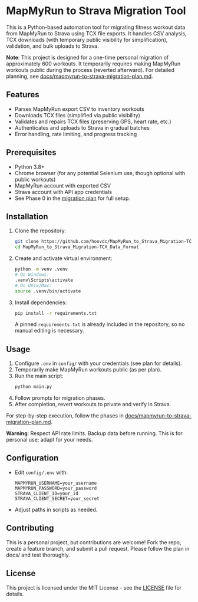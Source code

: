 # MapMyRun to Strava Migration Tool

This is a Python-based automation tool for migrating fitness workout data from MapMyRun to Strava using TCX file exports. It handles CSV analysis, TCX downloads (with temporary public visibility for simplification), validation, and bulk uploads to Strava.

**Note**: This project is designed for a one-time personal migration of approximately 600 workouts. It temporarily requires making MapMyRun workouts public during the process (reverted afterward). For detailed planning, see [docs/mapmyrun-to-strava-migration-plan.md](docs/mapmyrun-to-strava-migration-plan.md).

## Features
- Parses MapMyRun export CSV to inventory workouts
- Downloads TCX files (simplified via public visibility)
- Validates and repairs TCX files (preserving GPS, heart rate, etc.)
- Authenticates and uploads to Strava in gradual batches
- Error handling, rate limiting, and progress tracking

## Prerequisites
- Python 3.8+
- Chrome browser (for any potential Selenium use, though optional with public workouts)
- MapMyRun account with exported CSV
- Strava account with API app credentials
- See Phase 0 in the [migration plan](docs/mapmyrun-to-strava-migration-plan.md) for full setup.

## Installation
1. Clone the repository:
   ```bash
   git clone https://github.com/hoovdc/MapMyRun_to_Strava_Migration-TCX_Data_Format.git
   cd MapMyRun_to_Strava_Migration-TCX_Data_Format
   ```
2. Create and activate virtual environment:
   ```bash
   python -m venv .venv
   # On Windows:
   .venv\Scripts\activate
   # On Unix/Mac:
   source .venv/bin/activate
   ```
3. Install dependencies:
   ```bash
   pip install -r requirements.txt
   ```
   A pinned `requirements.txt` is already included in the repository, so no manual editing is necessary.

## Usage
1. Configure `.env` in `config/` with your credentials (see plan for details).
2. Temporarily make MapMyRun workouts public (as per plan).
3. Run the main script:
   ```bash
   python main.py
   ```
4. Follow prompts for migration phases.
5. After completion, revert workouts to private and verify in Strava.

For step-by-step execution, follow the phases in [docs/mapmyrun-to-strava-migration-plan.md](docs/mapmyrun-to-strava-migration-plan.md).

**Warning**: Respect API rate limits. Backup data before running. This is for personal use; adapt for your needs.

## Configuration
- Edit `config/.env` with:
  ```
  MAPMYRUN_USERNAME=your_username
  MAPMYRUN_PASSWORD=your_password
  STRAVA_CLIENT_ID=your_id
  STRAVA_CLIENT_SECRET=your_secret
  ```
- Adjust paths in scripts as needed.

## Contributing
This is a personal project, but contributions are welcome! Fork the repo, create a feature branch, and submit a pull request. Please follow the plan in docs/ and test thoroughly.

## License
This project is licensed under the MIT License - see the [LICENSE](LICENSE) file for details. 